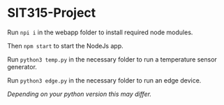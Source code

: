 # SIT315-Project

Run ```npi i``` in the webapp folder to install required node modules.

Then ```npm start``` to start the NodeJs app. 

Run ```python3 temp.py``` in the necessary folder to run a temperature sensor generator.

Run ```python3 edge.py``` in the necessary folder to run an edge device.

*Depending on your python version this may differ.*
